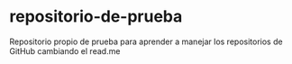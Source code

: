# repositorio-de-prueba
Repositorio propio de prueba para aprender a manejar los repositorios de GitHub
cambiando el read.me
